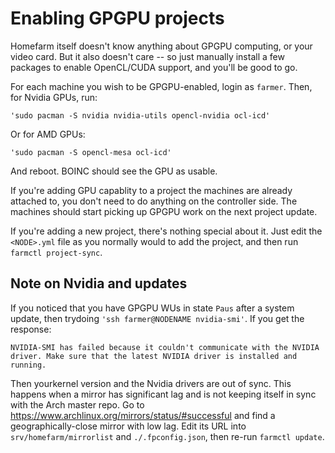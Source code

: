 # Enabling GPGPU projects

Homefarm itself doesn't know anything about GPGPU computing, or your
video card. But it also doesn't care -- so just manually install a few
packages to enable OpenCL/CUDA support, and you'll be good to go.

For each machine you wish to be GPGPU-enabled, login as
`farmer`. Then, for Nvidia GPUs, run:

`'sudo pacman -S nvidia nvidia-utils opencl-nvidia ocl-icd'`

Or for AMD GPUs:

`'sudo pacman -S opencl-mesa ocl-icd'`

And reboot. BOINC should see the GPU as usable.

If you're adding GPU capablity to a project the machines are already
attached to, you don't need to do anything on the controller side. The
machines should start picking up GPGPU work on the next project
update.

If you're adding a new project, there's nothing special about it. Just
edit the `<NODE>.yml` file as you normally would to add the project,
and then run `farmctl project-sync`.

## Note on Nvidia and updates

If you noticed that you have GPGPU WUs in state `Paus` after a system
update, then trydoing `'ssh farmer@NODENAME nvidia-smi'`. If you get
the response:

`NVIDIA-SMI has failed because it couldn't communicate with the NVIDIA driver. Make sure that the latest NVIDIA driver is installed and running.`

Then yourkernel version and the Nvidia drivers are out of sync. This
happens when a mirror has significant lag and is not keeping itself in
sync with the Arch master repo. Go to
https://www.archlinux.org/mirrors/status/#successful and find a
geographically-close mirror with low lag. Edit its URL into
`srv/homefarm/mirrorlist` and `./.fpconfig.json`, then re-run `farmctl
update`.
